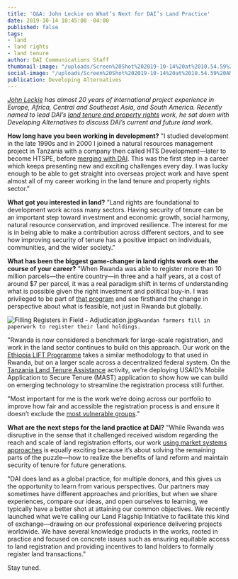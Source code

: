 ```yaml
---
title: 'Q&A: John Leckie on What’s Next for DAI’s Land Practice'
date: 2019-10-14 10:45:00 -04:00
published: false
tags:
- land
- land rights
- land tenure
author: DAI Communications Staff
thumbnail-image: "/uploads/Screen%20Shot%202019-10-14%20at%2010.54.59%20AM.png"
social-image: "/uploads/Screen%20Shot%202019-10-14%20at%2010.54.59%20AM-190cdd.png"
publication: Developing Alternatives
---
```


*[John Leckie](https://www.dai.com/who-we-are/our-team/john-leckie) has almost 20 years of international project experience in Europe, Africa, Central and Southeast Asia, and South America. Recently named to lead DAI’s [land tenure and property rights](https://www.dai.com/our-work/solutions/environment-solutions/land-tenure) work, he sat down with Developing Alternatives to discuss DAI’s current and future land work.*





**How long have you been working in development?**
"I studied development in the late 1990s and in 2000 I joined a natural resources management project in Tanzania with a company then called HTS Development—later to become HTSPE, before [merging with DAI](https://www.dai.com/news/dai-joins-forces-international-development-consultancy-htspe-ltd). This was the first step in a career which keeps presenting new and exciting challenges every day. I was lucky enough to be able to get straight into overseas project work and have spent almost all of my career working in the land tenure and property rights sector."
 
**What got you interested in land?**
"Land rights are foundational to development work across many sectors. Having security of tenure can be an important step toward investment and economic growth, social harmony, natural resource conservation, and improved resilience. The interest for me is in being able to make a contribution across different sectors, and to see how improving security of tenure has a positive impact on individuals, communities, and the wider society."  
 
**What has been the biggest game-changer in land rights work over the course of your career?**
"When Rwanda was able to register more than 10 million parcels—the entire country—in three and a half years, at a cost of around $7 per parcel, it was a real paradigm shift in terms of understanding what is possible given the right investment and political buy-in. I was privileged to be part of [that program](https://www.dai.com/our-work/projects/rwanda-support-land-tenure-regularisation) and see firsthand the change in perspective about what is feasible, not just in Rwanda but globally.

![Filling Registers in Field - Adjudication.jpg](/uploads/Filling%20Registers%20in%20Field%20-%20Adjudication.jpg)`Rwandan farmers fill in paperwork to register their land holdings.`
 
"Rwanda is now considered a benchmark for large-scale registration, and work in the land sector continues to build on this approach. Our work on the [Ethiopia LIFT Programme](https://www.dai.com/our-work/projects/ethiopia-land-investment-transformation-lift) takes a similar methodology to that used in Rwanda, but on a larger scale across a decentralized federal system. On the [Tanzania Land Tenure Assistance](https://www.dai.com/our-work/projects/tanzania-feed-future-tanzania-land-tenure-assistance-lta) activity, we’re deploying USAID’s Mobile Application to Secure Tenure (MAST) application to show how we can build on emerging technology to streamline the registration process still further. 

"Most important for me is the work we’re doing across our portfolio to improve how fair and accessible the registration process is and ensure it doesn’t exclude the [most vulnerable groups](https://dai-global-developments.com/articles/lift-ensuring-women-and-vulnerable-groups-reap-full-benefits-of-land-certification-in-ethiopia)."
 
**What are the next steps for the land practice at DAI?**
"While Rwanda was disruptive in the sense that it challenged received wisdom regarding the reach and scale of land registration efforts, our work [using market systems approaches](https://dai-global-developments.com/articles/case-study-a-market-systems-approach-to-deriving-value-from-land-certificates-in-ethiopia) is equally exciting because it’s about solving the remaining parts of the puzzle—how to realize the benefits of land reform and maintain security of tenure for future generations.
 
"DAI does land as a global practice, for multiple donors, and this gives us the opportunity to learn from various perspectives. Our partners may sometimes have different approaches and priorities, but when we share experiences, compare our ideas, and open ourselves to learning, we typically have a better shot at attaining our common objectives. We recently launched what we’re calling our Land Flagship Initiative to facilitate this kind of exchange—drawing on our professional experience delivering projects worldwide. We have several knowledge products in the works, rooted in practice and focused on concrete issues such as ensuring equitable access to land registration and providing incentives to land holders to formally register land transactions."

Stay tuned. 